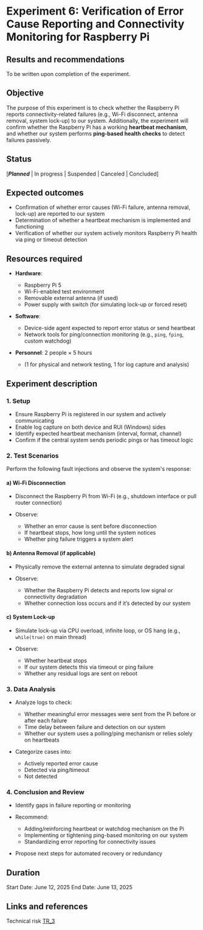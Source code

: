 # Experiment 6: Verification of Error Cause Reporting and Connectivity Monitoring for Raspberry Pi

## Results and recommendations

To be written upon completion of the experiment.

## Objective

The purpose of this experiment is to check whether the Raspberry Pi reports connectivity-related failures (e.g., Wi-Fi disconnect, antenna removal, system lock-up) to our system.
Additionally, the experiment will confirm whether the Raspberry Pi has a working **heartbeat mechanism**, and whether our system performs **ping-based health checks** to detect failures passively.

## Status

\[***Planned*** | In progress | Suspended | Canceled | Concluded]

## Expected outcomes

* Confirmation of whether error causes (Wi-Fi failure, antenna removal, lock-up) are reported to our system
* Determination of whether a heartbeat mechanism is implemented and functioning
* Verification of whether our system actively monitors Raspberry Pi health via ping or timeout detection

## Resources required

* **Hardware**:

  * Raspberry Pi 5
  * Wi-Fi-enabled test environment
  * Removable external antenna (if used)
  * Power supply with switch (for simulating lock-up or forced reset)

* **Software**:

  * Device-side agent expected to report error status or send heartbeat
  * Network tools for ping/connection monitoring (e.g., `ping`, `fping`, custom watchdog)

* **Personnel**: 2 people × 5 hours

  * (1 for physical and network testing, 1 for log capture and analysis)

## Experiment description

### 1. Setup

* Ensure Raspberry Pi is registered in our system and actively communicating
* Enable log capture on both device and RUI (Windows) sides
* Identify expected heartbeat mechanism (interval, format, channel)
* Confirm if the central system sends periodic pings or has timeout logic

### 2. Test Scenarios

Perform the following fault injections and observe the system's response:

#### a) **Wi-Fi Disconnection**

* Disconnect the Raspberry Pi from Wi-Fi (e.g., shutdown interface or pull router connection)
* Observe:

  * Whether an error cause is sent before disconnection
  * If heartbeat stops, how long until the system notices
  * Whether ping failure triggers a system alert

#### b) **Antenna Removal (if applicable)**

* Physically remove the external antenna to simulate degraded signal
* Observe:

  * Whether the Raspberry Pi detects and reports low signal or connectivity degradation
  * Whether connection loss occurs and if it’s detected by our system

#### c) **System Lock-up**

* Simulate lock-up via CPU overload, infinite loop, or OS hang (e.g., `while(true)` on main thread)
* Observe:

  * Whether heartbeat stops
  * If our system detects this via timeout or ping failure
  * Whether any residual logs are sent on reboot

### 3. Data Analysis

* Analyze logs to check:

  * Whether meaningful error messages were sent from the Pi before or after each failure
  * Time delay between failure and detection on our system
  * Whether our system uses a polling/ping mechanism or relies solely on heartbeats
* Categorize cases into:

  * Actively reported error cause
  * Detected via ping/timeout
  * Not detected

### 4. Conclusion and Review

* Identify gaps in failure reporting or monitoring
* Recommend:

  * Adding/reinforcing heartbeat or watchdog mechanism on the Pi
  * Implementing or tightening ping-based monitoring on our system
  * Standardizing error reporting for connectivity issues
* Propose next steps for automated recovery or redundancy

## Duration

Start Date: June 12, 2025
End Date: June 13, 2025

## Links and references

Technical risk [TR_3](../3-RiskAssessment.md#prioritization-mitigation-experiments)
